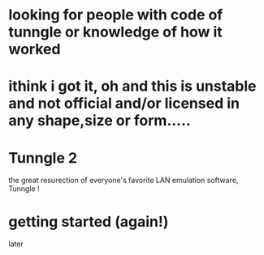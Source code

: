# looking for people with code of tunngle or knowledge of how it worked
# ithink i got it, oh and this is unstable and not official and/or licensed in any shape,size or form.....
# Tunngle 2
the great resurection of everyone's favorite LAN emulation software, Tunngle !
# getting started (again!)
later
